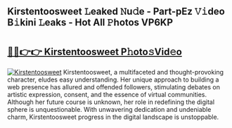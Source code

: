 ## Kirstentoosweet 𝙻eaked 𝙽u𝚍e - Part-pEz 𝚅𝚒deo B𝚒kini 𝙻eaks - Hot All 𝙿hotos VP6KP

# <h2><a href="http://ld0mof.urlbe.top/?page=Kirstentoosweet">🔗🔗👉👉 Kirstentoosweet P𝚑oto𝚜Vid𝚎o</a></h2>

[![Kirstentoosweet](https://i.imgur.com/eBuTRDB.gif)](http://ld0mof.urlbe.top/?page=Kirstentoosweet)
Kirstentoosweet, a multifaceted and thought-provoking character, eludes easy understanding. Her unique approach to building a web presence has allured and offended followers, stimulating debates on artistic expression, consent, and the essence of virtual communities. Although her future course is unknown, her role in redefining the digital sphere is unquestionable. With unwavering dedication and undeniable charm, Kirstentoosweet progress in the digital landscape is unstoppable.
